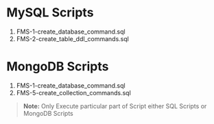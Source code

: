 # MySQL Scripts

1. FMS-1-create_database_command.sql
2. FMS-2-create_table_ddl_commands.sql

# MongoDB Scripts

1. FMS-1-create_database_command.sql
2. FMS-5-create_collection_commands.sql

> **Note:** Only Execute particular part of Script either SQL Scripts or MongoDB Scripts
